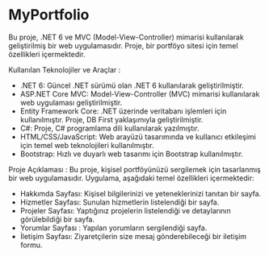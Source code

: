 # MyPortfolio

Bu proje, .NET 6 ve MVC (Model-View-Controller) mimarisi kullanılarak geliştirilmiş bir web uygulamasıdır. Proje, bir portföyo sitesi için temel özellikleri içermektedir.

Kullanılan Teknolojiler ve Araçlar :

- .NET 6: Güncel .NET sürümü olan .NET 6 kullanılarak geliştirilmiştir.
- ASP.NET Core MVC: Model-View-Controller (MVC) mimarisi kullanılarak web uygulaması geliştirilmiştir.
- Entity Framework Core: .NET üzerinde veritabanı işlemleri için kullanılmıştır. Proje, DB First yaklaşımıyla geliştirilmiştir.
- C#: Proje, C# programlama dili kullanılarak yazılmıştır.
- HTML/CSS/JavaScript: Web arayüzü tasarımında ve kullanıcı etkileşimi için temel web teknolojileri kullanılmıştır.
- Bootstrap: Hızlı ve duyarlı web tasarımı için Bootstrap kullanılmıştır.

Proje Açıklaması :
Bu proje, kişisel portföyünüzü sergilemek için tasarlanmış bir web uygulamasıdır. Uygulama, aşağıdaki temel özellikleri içermektedir:

- Hakkımda Sayfası: Kişisel bilgilerinizi ve yeteneklerinizi tanıtan bir sayfa.
- Hizmetler Sayfası: Sunulan hizmetlerin listelendiği bir sayfa.
- Projeler Sayfası: Yaptığınız projelerin listelendiği ve detaylarının görülebildiği bir sayfa.
- Yorumlar Sayfası : Yapılan yorumların sergilendiği sayfa.
- İletişim Sayfası: Ziyaretçilerin size mesaj gönderebileceği bir iletişim formu.
